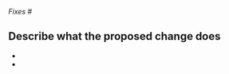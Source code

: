 <!-- Remember if you are a contributor you can set the PR type from Labels if one fits (prefix PR:), and associate your PR with the current "Project". If you can't see this stuff we'll set it up for you. -->

*Fixes #*

**Describe what the proposed change does**
-
-
-
